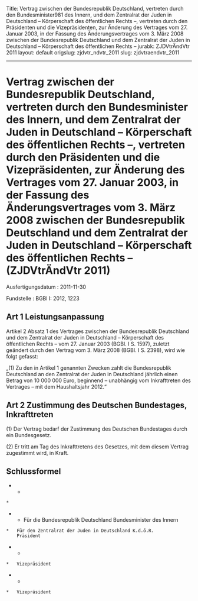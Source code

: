 Title: Vertrag zwischen der Bundesrepublik Deutschland, vertreten durch den Bundesminister981
  des Innern, und dem Zentralrat der Juden in Deutschland – Körperschaft des öffentlichen
  Rechts –, vertreten durch den Präsidenten und die Vizepräsidenten, zur Änderung
  des Vertrages vom 27. Januar 2003, in der Fassung des Änderungsvertrages vom 3.
  März 2008 zwischen der Bundesrepublik Deutschland und dem Zentralrat der Juden in
  Deutschland – Körperschaft des öffentlichen Rechts –
jurabk: ZJDVtrÄndVtr 2011
layout: default
origslug: zjdvtr_ndvtr_2011
slug: zjdvtraendvtr_2011

---

# Vertrag zwischen der Bundesrepublik Deutschland, vertreten durch den Bundesminister des Innern, und dem Zentralrat der Juden in Deutschland – Körperschaft des öffentlichen Rechts –, vertreten durch den Präsidenten und die Vizepräsidenten, zur Änderung des Vertrages vom 27. Januar 2003, in der Fassung des Änderungsvertrages vom 3. März 2008 zwischen der Bundesrepublik Deutschland und dem Zentralrat der Juden in Deutschland – Körperschaft des öffentlichen Rechts – (ZJDVtrÄndVtr 2011)

Ausfertigungsdatum
:   2011-11-30

Fundstelle
:   BGBl I: 2012, 1223


## Art 1 Leistungsanpassung

Artikel 2 Absatz 1 des Vertrages zwischen der Bundesrepublik
Deutschland und dem Zentralrat der Juden in Deutschland – Körperschaft
des öffentlichen Rechts – vom 27. Januar 2003 (BGBl. I S. 1597),
zuletzt geändert durch den Vertrag vom 3. März 2008 (BGBl. I S. 2398),
wird wie folgt gefasst:

„(1) Zu den in Artikel 1 genannten Zwecken zahlt die Bundesrepublik
Deutschland an den Zentralrat der Juden in Deutschland jährlich einen
Betrag von 10 000 000 Euro, beginnend – unabhängig vom Inkrafttreten
des Vertrages – mit dem Haushaltsjahr 2012.“


## Art 2 Zustimmung des Deutschen Bundestages, Inkrafttreten

(1) Der Vertrag bedarf der Zustimmung des Deutschen Bundestages durch
ein Bundesgesetz.

(2) Er tritt am Tag des Inkrafttretens des Gesetzes, mit dem diesem
Vertrag zugestimmt wird, in Kraft.


## Schlussformel



*    *
    *

*    *   Für die Bundesrepublik Deutschland
        Bundesminister des Innern

    *   Für den Zentralrat der Juden in Deutschland K.d.ö.R.
        Präsident


*    *
    *   Vizepräsident


*    *
    *   Vizepräsident



